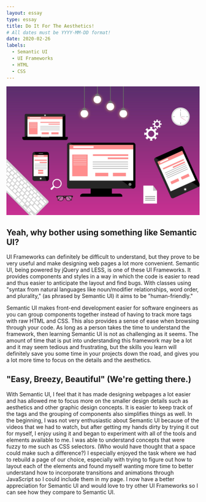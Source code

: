```yaml
---
layout: essay
type: essay
title: Do It For The Aesthetics!
# All dates must be YYYY-MM-DD format!
date: 2020-02-26
labels:
  - Semantic UI
  - UI Frameworks
  - HTML
  - CSS
---
```


<img class="ui medium right floated rounded image" src="/images/frameworks.jpg" length="800" width="1000">

## Yeah, why bother using something like Semantic UI?

UI Frameworks can definitely be difficult to understand, but they prove to be very useful and make designing web pages a lot 
more convenient. Semantic UI, being powered by jQuery and LESS, is one of these UI Frameworks. It provides components and 
styles in a way in which the code is easier to read and thus easier to anticipate the layout and find bugs. With classes using 
"syntax from natural languages like noun/modifier relationships, word order, and plurality," (as phrased by Semantic UI) it 
aims to be "human-friendly."

Semantic UI makes front-end development easier for software engineers as you can group components together instead of having 
to track more tags with raw HTML and CSS. This also provides a sense of ease when browsing through your code. As long as a 
person takes the time to understand the framework, then learning Semantic UI is not as challenging as it seems. The amount of 
time that is put into understanding this framework may be a lot and it may seem tedious 
and frustrating, but the skills you learn will definitely save you some time in your projects down the road, and gives you a 
lot more time to focus on the details and the aesthetics.


## "Easy, Breezy, Beautiful" (We're getting there.)

With Semantic UI, I feel that it has made designing webpages a lot easier and has allowed me to focus more on the smaller 
design details such as aesthetics and other graphic design concepts. It is easier to keep track of the tags and the grouping 
of components also simplifies things as well. In the beginning, I was not very enthusiastic about Semantic UI because of the 
videos that we had to watch, but after getting my hands dirty by trying it out for myself, I enjoy using it and began to 
experiment with all of the tools and elements available to me. I was able to understand concepts that were fuzzy to me such 
as CSS selectors. (Who would have thought that a space could make such a difference?) I especially enjoyed the task where we 
had to rebuild a page of our choice, especially with trying to figure out how to layout each of the elements and found myself 
wanting more time to better understand how to incorporate transitions and animations through JavaScript so I could include 
them in my page. I now have a better appreciation for Semantic UI and would love to try other UI Frameworks so I can see how 
they compare to Semantic UI. 
